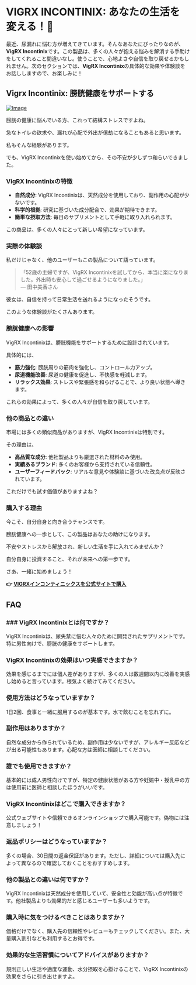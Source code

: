 # VIGRX INCONTINIX: あなたの生活を変える！🛒

最近、尿漏れに悩む方が増えてきています。そんなあなたにぴったりなのが、**VigRX Incontinix**です。この製品は、多くの人々が抱える悩みを解消する手助けをしてくれること間違いなし。使うことで、心地よさや自信を取り戻せるかもしれません。次のセクションでは、**VigRX Incontinix**の具体的な効果や体験談をお話ししますので、お楽しみに！

## Vigrx Incontinix: 膀胱健康をサポートする

[![Image](https://www2.sellhealth.com/563/vigrx_incontinix_6_1.jpg)](https://gchaffi.com/wTLoBwil)

膀胱の健康に悩んでいる方、これって結構ストレスですよね。 

急なトイレの欲求や、漏れが心配で外出が億劫になることもあると思います。

私もそんな経験があります。

でも、VigRX Incontinixを使い始めてから、その不安が少しずつ和らいできました。

### VigRX Incontinixの特徴

- **自然成分**: VigRX Incontinixは、天然成分を使用しており、副作用の心配が少ないです。
- **科学的根拠**: 研究に基づいた成分配合で、効果が期待できます。
- **簡単な摂取方法**: 毎日のサプリメントとして手軽に取り入れられます。

この商品は、多くの人々にとって新しい希望になっています。

### 実際の体験談

私だけじゃなく、他のユーザーもこの製品について語っています。

> 「52歳の主婦ですが、VigRX Incontinixを試してから、本当に楽になりました。外出時も安心して過ごせるようになりました。」  
> — 田中美香さん

彼女は、自信を持って日常生活を送れるようになったそうです。 

このような体験談がたくさんあります。 

### 膀胱健康への影響

VigRX Incontinixは、膀胱機能をサポートするために設計されています。 

具体的には、

- **筋力強化**: 膀胱周りの筋肉を強化し、コントロール力アップ。
- **尿道機能改善**: 尿道の健康を促進し、不快感を軽減します。
- **リラックス効果**: ストレスや緊張感を和らげることで、より良い状態へ導きます。

これらの効果によって、多くの人々が自信を取り戻しています。

### 他の商品との違い

市場には多くの類似商品がありますが、VigRX Incontinixは特別です。 

その理由は、

- **高品質な成分**: 他社製品よりも厳選された材料のみ使用。
- **実績あるブランド**: 多くのお客様から支持されている信頼性。
- **ユーザーフィードバック**: リアルな意見や体験談に基づいた改良点が反映されています。

これだけでも試す価値がありますよね？

### 購入する理由

今こそ、自分自身と向き合うチャンスです。

膀胱健康への一歩として、この製品はあなたの助けになります。 

不安やストレスから解放され、新しい生活を手に入れてみませんか？

自分自身に投資すること、それが未来への第一歩です。 

さあ、一緒に始めましょう！



**👉 [VIGRXインコンティニックスを公式サイトで購入](https://gchaffi.com/wTLoBwil)**

## FAQ

### ### VigRX Incontinixとは何ですか？
VigRX Incontinixは、尿失禁に悩む人々のために開発されたサプリメントです。特に男性向けで、膀胱の健康をサポートします。

### VigRX Incontinixの効果はいつ実感できますか？
効果を感じるまでには個人差がありますが、多くの人は数週間以内に改善を実感し始めると言っています。根気よく続けてみてください。

### 使用方法はどうなっていますか？
1日2回、食事と一緒に服用するのが基本です。水で飲むことを忘れずに。

### 副作用はありますか？
自然な成分から作られているため、副作用は少ないですが、アレルギー反応などが出る可能性もあります。心配な方は医師に相談してください。

### 誰でも使用できますか？
基本的には成人男性向けですが、特定の健康状態がある方や妊娠中・授乳中の方は使用前に医師と相談したほうがいいです。

### VigRX Incontinixはどこで購入できますか？
公式ウェブサイトや信頼できるオンラインショップで購入可能です。偽物には注意しましょう！

### 返品ポリシーはどうなっていますか？
多くの場合、30日間の返金保証があります。ただし、詳細については購入先によって異なるので確認しておくことをおすすめします。

### 他の製品との違いは何ですか？
VigRX Incontinixは天然成分を使用していて、安全性と効能が高い点が特徴です。他社製品よりも効果的だと感じるユーザーも多いようです。

### 購入時に気をつけるべきことはありますか？
価格だけでなく、購入先の信頼性やレビューもチェックしてください。また、大量購入割引なども利用するとお得です。

### 効果的な生活習慣についてアドバイスがありますか？
規則正しい生活や適度な運動、水分摂取を心掛けることで、VigRX Incontinixの効果をさらに引き出せますよ。